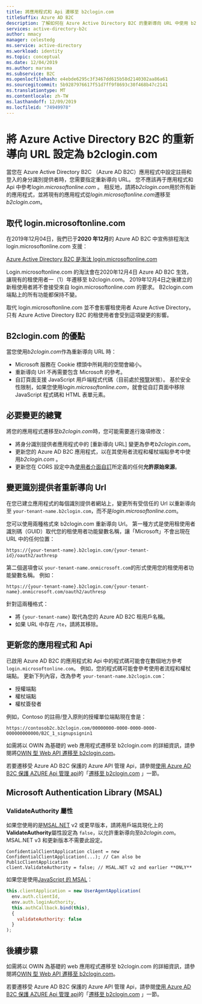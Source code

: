 ```yaml
---
title: 將應用程式和 Api 遷移至 b2clogin.com
titleSuffix: Azure AD B2C
description: 了解如何在 Azure Active Directory B2C 的重新導向 URL 中使用 b2clogin.com。
services: active-directory-b2c
author: mmacy
manager: celestedg
ms.service: active-directory
ms.workload: identity
ms.topic: conceptual
ms.date: 12/04/2019
ms.author: marsma
ms.subservice: B2C
ms.openlocfilehash: e4ebde6295c3f3467dd615b58d2140302aa86a61
ms.sourcegitcommit: 5b9287976617f51d7ff9f8693c30f468b47c2141
ms.translationtype: MT
ms.contentlocale: zh-TW
ms.lasthandoff: 12/09/2019
ms.locfileid: "74949978"
---
```

# <a name="set-redirect-urls-to-b2clogincom-for-azure-active-directory-b2c"></a>將 Azure Active Directory B2C 的重新導向 URL 設定為 b2clogin.com

當您在 Azure Active Directory B2C （Azure AD B2C）應用程式中設定註冊和登入的身分識別提供者時，您需要指定重新導向 URL。 您不應該再于應用程式和 Api 中參考*login.microsoftonline.com* 。 相反地，請將*b2clogin.com*用於所有新的應用程式，並將現有的應用程式從*login.microsoftonline.com*遷移至*b2clogin.com*。

## <a name="deprecation-of-loginmicrosoftonlinecom"></a>取代 login.microsoftonline.com

在2019年12月04日，我們已于**2020 年12月**的 Azure AD B2C 中宣佈排程淘汰 login.microsoftonline.com 支援：

[Azure Active Directory B2C 是淘汰 login.microsoftonline.com](https://azure.microsoft.com/updates/b2c-deprecate-msol/)

Login.microsoftonline.com 的淘汰會在2020年12月4日 Azure AD B2C 生效，讓現有的租使用者一（1）年遷移至 b2clogin.com。 2019年12月4日之後建立的新租使用者將不會接受來自 login.microsoftonline.com 的要求。 B2clogin.com 端點上的所有功能都保持不變。

取代 login.microsoftonline.com 並不會影響租使用者 Azure Active Directory。 只有 Azure Active Directory B2C 的租使用者會受到這項變更的影響。

## <a name="benefits-of-b2clogincom"></a>B2clogin.com 的優點

當您使用*b2clogin.com*作為重新導向 URL 時：

* Microsoft 服務在 Cookie 標頭中所耗用的空間會縮小。
* 重新導向 Url 不再需要包含 Microsoft 的參考。
* 自訂頁面支援 JavaScript 用戶端程式代碼（目前處於[預覽](user-flow-javascript-overview.md)狀態）。 基於安全性限制，如果您使用*login.microsoftonline.com*，就會從自訂頁面中移除 JavaScript 程式碼和 HTML 表單元素。

## <a name="overview-of-required-changes"></a>必要變更的總覽

將您的應用程式遷移至*b2clogin.com*時，您可能需要進行幾項修改：

* 將身分識別提供者應用程式中的 [重新導向 URL] 變更為參考*b2clogin.com*。
* 更新您的 Azure AD B2C 應用程式，以在其使用者流程和權杖端點參考中使用*b2clogin.com* 。
* 更新您在 CORS 設定中為[使用者介面自訂](active-directory-b2c-ui-customization-custom-dynamic.md)所定義的任何**允許原始來源**。

## <a name="change-identity-provider-redirect-urls"></a>變更識別提供者重新導向 Url

在您已建立應用程式的每個識別提供者網站上，變更所有受信任的 Url 以重新導向至 `your-tenant-name.b2clogin.com`，而不是*login.microsoftonline.com*。

您可以使用兩種格式來 b2clogin.com 重新導向 Url。 第一種方式是使用租使用者識別碼（GUID）取代您的租使用者功能變數名稱，讓「Microsoft」不會出現在 URL 中的任何位置：

```
https://{your-tenant-name}.b2clogin.com/{your-tenant-id}/oauth2/authresp
```

第二個選項會以 `your-tenant-name.onmicrosoft.com`的形式使用您的租使用者功能變數名稱。 例如：

```
https://{your-tenant-name}.b2clogin.com/{your-tenant-name}.onmicrosoft.com/oauth2/authresp
```

針對這兩種格式：

* 將 `{your-tenant-name}` 取代為您的 Azure AD B2C 租用戶名稱。
* 如果 URL 中存在 `/te`，請將其移除。

## <a name="update-your-applications-and-apis"></a>更新您的應用程式和 Api

已啟用 Azure AD B2C 的應用程式和 Api 中的程式碼可能會在數個地方參考 `login.microsoftonline.com`。 例如，您的程式碼可能會參考使用者流程和權杖端點。 更新下列內容，改為參考 `your-tenant-name.b2clogin.com`：

* 授權端點
* 權杖端點
* 權杖簽發者

例如，Contoso 的註冊/登入原則的授權單位端點現在會是：

```
https://contosob2c.b2clogin.com/00000000-0000-0000-0000-000000000000/B2C_1_signupsignin1
```

如需將以 OWIN 為基礎的 web 應用程式遷移至 b2clogin.com 的詳細資訊，請參閱將[OWIN 型 Web API 遷移至 b2clogin.com](multiple-token-endpoints.md)。

若要遷移受 Azure AD B2C 保護的 Azure API 管理 Api，請參閱[使用 Azure AD B2C 保護 AZURE Api 管理 api](secure-api-management.md)的「[遷移至 b2clogin.com](secure-api-management.md#migrate-to-b2clogincom) 」一節。

## <a name="microsoft-authentication-library-msal"></a>Microsoft Authentication Library (MSAL)

### <a name="validateauthority-property"></a>ValidateAuthority 屬性

如果您使用的是[MSAL.NET][msal-dotnet] v2 或更早版本，請將用戶端具現化上的**ValidateAuthority**屬性設定為 `false`，以允許重新導向至*b2clogin.com*。 MSAL.NET v3 和更新版本不需要此設定。

```CSharp
ConfidentialClientApplication client = new ConfidentialClientApplication(...); // Can also be PublicClientApplication
client.ValidateAuthority = false; // MSAL.NET v2 and earlier **ONLY**
```

如果您是使用[JavaScript 的 MSAL][msal-js]：

```JavaScript
this.clientApplication = new UserAgentApplication(
  env.auth.clientId,
  env.auth.loginAuthority,
  this.authCallback.bind(this),
  {
    validateAuthority: false
  }
);
```

## <a name="next-steps"></a>後續步驟

如需將以 OWIN 為基礎的 web 應用程式遷移至 b2clogin.com 的詳細資訊，請參閱將[OWIN 型 Web API 遷移至 b2clogin.com](multiple-token-endpoints.md)。

若要遷移受 Azure AD B2C 保護的 Azure API 管理 Api，請參閱[使用 Azure AD B2C 保護 AZURE Api 管理 api](secure-api-management.md)的「[遷移至 b2clogin.com](secure-api-management.md#migrate-to-b2clogincom) 」一節。

<!-- LINKS - External -->
[msal-dotnet]: https://github.com/AzureAD/microsoft-authentication-library-for-dotnet
[msal-dotnet-b2c]: https://github.com/AzureAD/microsoft-authentication-library-for-dotnet/wiki/AAD-B2C-specifics
[msal-js]: https://github.com/AzureAD/microsoft-authentication-library-for-js
[msal-js-b2c]: ../active-directory/develop/msal-b2c-overview.md